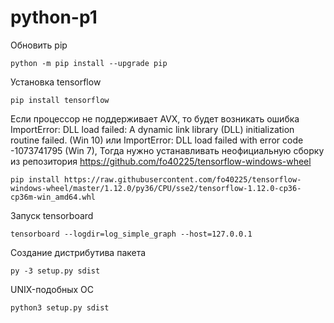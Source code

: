 # python-p1

Обновить pip

    python -m pip install --upgrade pip
    
Установка tensorflow
    
    pip install tensorflow

Если процессор не поддерживает AVX, то будет возникать ошибка
ImportError: DLL load failed: A dynamic link library (DLL) initialization routine failed. (Win 10) 
или ImportError: DLL load failed with error code -1073741795 (Win 7),
Тогда нужно устанавливать неофициальную сборку из репозитория
https://github.com/fo40225/tensorflow-windows-wheel

    pip install https://raw.githubusercontent.com/fo40225/tensorflow-windows-wheel/master/1.12.0/py36/CPU/sse2/tensorflow-1.12.0-cp36-cp36m-win_amd64.whl
    
Запуск tensorboard

    tensorboard --logdir=log_simple_graph --host=127.0.0.1
    
Создание дистрибутива пакета
    
    py -3 setup.py sdist

UNIX-подобных ОС

    python3 setup.py sdist
